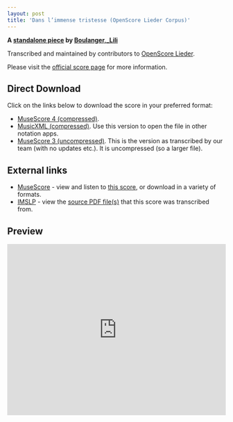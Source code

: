 ```yaml
---
layout: post
title: 'Dans l’immense tristesse (OpenScore Lieder Corpus)'
---
```


__A [standalone piece](https://fourscoreandmore.org/OpenScore/Boulanger%2C_Lili/_/) by [Boulanger,_Lili](https://fourscoreandmore.org/OpenScore/Boulanger%2C_Lili)__

Transcribed and maintained by contributors to [OpenScore Lieder].

Please visit the [official score page] for more information.

[official score page]: https://musescore.com/openscore-lieder-corpus/scores/5983777
[OpenScore Lieder]: https://musescore.com/openscore-lieder-corpus

## Direct Download

Click on the links below to download the score in your preferred format:
- [MuseScore 4 (compressed)](https://fourscoreandmore.org/OpenScore/Boulanger%2C_Lili/_/Dans_l%E2%80%99immense_tristesse.mscz).
- [MusicXML (compressed)](https://fourscoreandmore.org/OpenScore/Boulanger%2C_Lili/_/Dans_l%E2%80%99immense_tristesse.mxl). Use this version to open the file in other notation apps.
- [MuseScore 3 (uncompressed)](https://raw.githubusercontent.com/OpenScore/Lieder/refs/heads/main/scores/Boulanger%2C_Lili/_/Dans_l%E2%80%99immense_tristesse/lc5983777.mscx). This is the version as transcribed by our team (with no updates etc.). It is uncompressed (so a larger file).

## External links

- [MuseScore] - view and listen to [this score][MuseScore], or download in a variety of formats.
- [IMSLP] - view the [source PDF file(s)][IMSLP] that this score was transcribed from.

[MuseScore]: https://musescore.com/score/5983777
[IMSLP]: https://imslp.org/wiki/Special:ReverseLookup/456168

## Preview

<iframe width="100%" height="394" src="https://musescore.com/openscore-lieder-corpus/scores/5983777/embed" frameborder="0" allowfullscreen allow="autoplay; fullscreen"></iframe>
